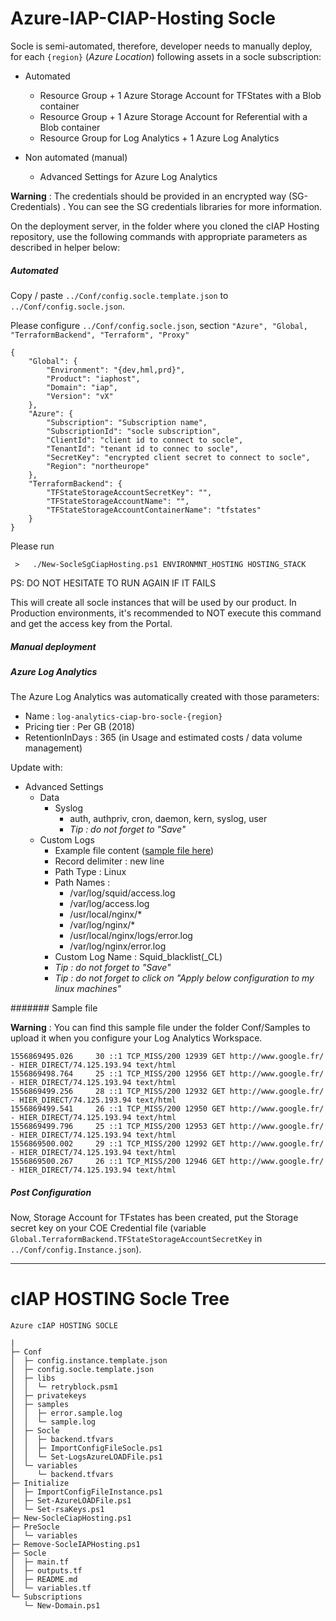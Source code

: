 # Azure-IAP-CIAP-Hosting Socle

Socle is semi-automated, therefore, developer needs to manually deploy, for each `{region}` (*Azure Location*) following assets in a socle subscription: 

* Automated

    * Resource Group + 1 Azure Storage Account for TFStates with a Blob container
    * Resource Group + 1 Azure Storage Account for Referential with a Blob container
    * Resource Group for Log Analytics + 1 Azure Log Analytics

* Non automated (manual)

    * Advanced Settings for Azure Log Analytics


__Warning__ : The credentials should be provided in an encrypted way (SG-Credentials) . You can see the SG credentials libraries for more information.


On the deployment server, in the folder where you cloned the cIAP Hosting repository, use the following commands with appropriate parameters as described in helper below:


##### Automated

Copy / paste `../Conf/config.socle.template.json` to `../Conf/config.socle.json`.

Please configure `../Conf/config.socle.json`, section `"Azure", "Global, "TerraformBackend", "Terraform", "Proxy"`

```
{
    "Global": {
        "Environment": "{dev,hml,prd}",
        "Product": "iaphost",
        "Domain": "iap",
        "Version": "vX"
    },
    "Azure": {
        "Subscription": "Subscription name",
        "SubscriptionId": "socle subscription",
        "ClientId": "client id to connect to socle",
        "TenantId": "tenant id to connec to socle",
        "SecretKey": "encrypted client secret to connect to socle",
        "Region": "northeurope"
    },
    "TerraformBackend": {
        "TFStateStorageAccountSecretKey": "",
        "TFStateStorageAccountName": "",
        "TFStateStorageAccountContainerName": "tfstates"
    }
}
```

Please run 
```
 >   ./New-SocleSgCiapHosting.ps1 ENVIRONMNT_HOSTING HOSTING_STACK
```
PS: DO NOT HESITATE TO RUN AGAIN IF IT FAILS 

This will create all socle instances that will be used by our product.
In Production environments, it's recommended to NOT execute this command and get the access key from the Portal.

##### Manual deployment

##### Azure Log Analytics

The Azure Log Analytics was automatically created with those parameters:

* Name : `log-analytics-ciap-bro-socle-{region}`
* Pricing tier : Per GB (2018)
* RetentionInDays : 365 (in Usage and estimated costs / data volume management)

Update with: 

* Advanced Settings
    *  Data
        * Syslog
            * auth, authpriv, cron, daemon, kern, syslog, user
            * *Tip : do not forget to "Save"*
    * Custom Logs
        * Example file content ([sample file here](#sample-file))
        * Record delimiter : new line
        * Path Type : Linux
        * Path Names : 
            - /var/log/squid/access.log
            - /var/log/access.log
            - /usr/local/nginx/*
            - /var/log/nginx/*
            - /usr/local/nginx/logs/error.log
            - /var/log/nginx/error.log
        * Custom Log Name : Squid_blacklist(_CL)
        * *Tip : do not forget to "Save"*
        * *Tip : do not forget to click on "Apply below configuration to my linux machines"*


####### Sample file 

__Warning__ : You can find this sample file under the folder Conf/Samples to upload it when you configure your Log Analytics Workspace.

```
1556869495.026     30 ::1 TCP_MISS/200 12939 GET http://www.google.fr/ - HIER_DIRECT/74.125.193.94 text/html
1556869498.764     25 ::1 TCP_MISS/200 12956 GET http://www.google.fr/ - HIER_DIRECT/74.125.193.94 text/html
1556869499.256     28 ::1 TCP_MISS/200 12932 GET http://www.google.fr/ - HIER_DIRECT/74.125.193.94 text/html
1556869499.541     26 ::1 TCP_MISS/200 12950 GET http://www.google.fr/ - HIER_DIRECT/74.125.193.94 text/html
1556869499.796     25 ::1 TCP_MISS/200 12953 GET http://www.google.fr/ - HIER_DIRECT/74.125.193.94 text/html
1556869500.002     29 ::1 TCP_MISS/200 12992 GET http://www.google.fr/ - HIER_DIRECT/74.125.193.94 text/html
1556869500.267     26 ::1 TCP_MISS/200 12946 GET http://www.google.fr/ - HIER_DIRECT/74.125.193.94 text/html
```
##### Post Configuration
Now, Storage Account for TFstates has been created, put the Storage secret key on your COE Credential file (variable `Global.TerraformBackend.TFStateStorageAccountSecretKey` in `../Conf/config.Instance.json`).


---

# cIAP HOSTING Socle Tree
```
Azure cIAP HOSTING SOCLE

|
├─ Conf
│  ├─ config.instance.template.json
│  ├─ config.socle.template.json
│  ├─ libs
│  │  └─ retryblock.psm1
│  ├─ privatekeys
│  ├─ samples
│  │  ├─ error.sample.log
│  │  └─ sample.log
│  ├─ Socle
│  │  ├─ backend.tfvars
│  │  ├─ ImportConfigFileSocle.ps1
│  │  └─ Set-LogsAzureLOADFile.ps1
│  └─ variables
│     └─ backend.tfvars
├─ Initialize
│  ├─ ImportConfigFileInstance.ps1
│  ├─ Set-AzureLOADFile.ps1
│  └─ Set-rsaKeys.ps1
├─ New-SocleCiapHosting.ps1
├─ PreSocle
│  └─ variables
├─ Remove-SocleIAPHosting.ps1
├─ Socle
│  ├─ main.tf
│  ├─ outputs.tf
│  ├─ README.md
│  └─ variables.tf
└─ Subscriptions
   └─ New-Domain.ps1

```
